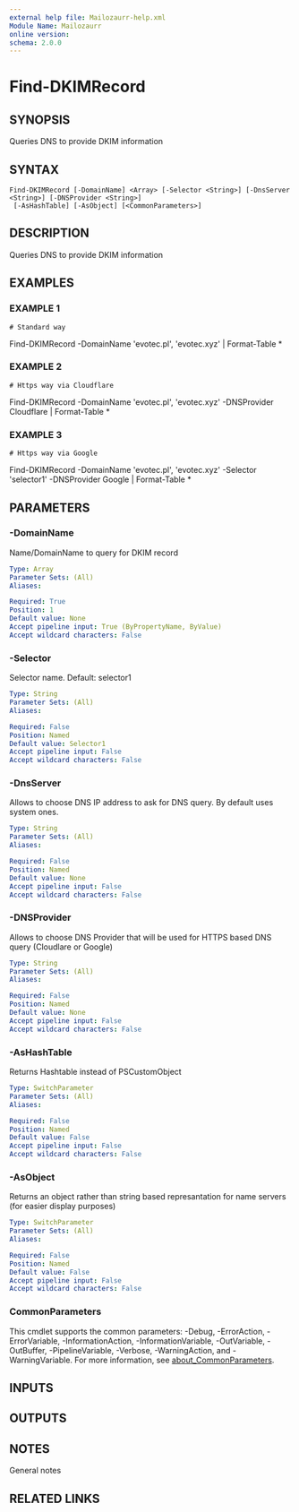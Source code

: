 ```yaml
---
external help file: Mailozaurr-help.xml
Module Name: Mailozaurr
online version:
schema: 2.0.0
---
```


# Find-DKIMRecord

## SYNOPSIS
Queries DNS to provide DKIM information

## SYNTAX

```
Find-DKIMRecord [-DomainName] <Array> [-Selector <String>] [-DnsServer <String>] [-DNSProvider <String>]
 [-AsHashTable] [-AsObject] [<CommonParameters>]
```

## DESCRIPTION
Queries DNS to provide DKIM information

## EXAMPLES

### EXAMPLE 1
```
# Standard way
```

Find-DKIMRecord -DomainName 'evotec.pl', 'evotec.xyz' | Format-Table *

### EXAMPLE 2
```
# Https way via Cloudflare
```

Find-DKIMRecord -DomainName 'evotec.pl', 'evotec.xyz' -DNSProvider Cloudflare | Format-Table *

### EXAMPLE 3
```
# Https way via Google
```

Find-DKIMRecord -DomainName 'evotec.pl', 'evotec.xyz' -Selector 'selector1' -DNSProvider Google | Format-Table *

## PARAMETERS

### -DomainName
Name/DomainName to query for DKIM record

```yaml
Type: Array
Parameter Sets: (All)
Aliases:

Required: True
Position: 1
Default value: None
Accept pipeline input: True (ByPropertyName, ByValue)
Accept wildcard characters: False
```

### -Selector
Selector name.
Default: selector1

```yaml
Type: String
Parameter Sets: (All)
Aliases:

Required: False
Position: Named
Default value: Selector1
Accept pipeline input: False
Accept wildcard characters: False
```

### -DnsServer
Allows to choose DNS IP address to ask for DNS query.
By default uses system ones.

```yaml
Type: String
Parameter Sets: (All)
Aliases:

Required: False
Position: Named
Default value: None
Accept pipeline input: False
Accept wildcard characters: False
```

### -DNSProvider
Allows to choose DNS Provider that will be used for HTTPS based DNS query (Cloudlare or Google)

```yaml
Type: String
Parameter Sets: (All)
Aliases:

Required: False
Position: Named
Default value: None
Accept pipeline input: False
Accept wildcard characters: False
```

### -AsHashTable
Returns Hashtable instead of PSCustomObject

```yaml
Type: SwitchParameter
Parameter Sets: (All)
Aliases:

Required: False
Position: Named
Default value: False
Accept pipeline input: False
Accept wildcard characters: False
```

### -AsObject
Returns an object rather than string based represantation for name servers (for easier display purposes)

```yaml
Type: SwitchParameter
Parameter Sets: (All)
Aliases:

Required: False
Position: Named
Default value: False
Accept pipeline input: False
Accept wildcard characters: False
```

### CommonParameters
This cmdlet supports the common parameters: -Debug, -ErrorAction, -ErrorVariable, -InformationAction, -InformationVariable, -OutVariable, -OutBuffer, -PipelineVariable, -Verbose, -WarningAction, and -WarningVariable. For more information, see [about_CommonParameters](http://go.microsoft.com/fwlink/?LinkID=113216).

## INPUTS

## OUTPUTS

## NOTES
General notes

## RELATED LINKS
